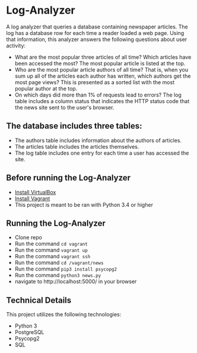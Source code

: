 # Log-Analyzer

A log analyzer that queries a database containing newspaper articles. The log has a database row for each time a reader loaded a web page. Using that information, this analyzer answers the following questions about user activity:

* What are the most popular three articles of all time? Which articles have been accessed the most? The most popular article is listed at the top.
* Who are the most popular article authors of all time? That is, when you sum up all of the articles each author has written, which authors get the most page views? This is presented as a sorted list with the most popular author at the top.
* On which days did more than 1% of requests lead to errors? The log table includes a column status that indicates the HTTP status code that the news site sent to the user's browser.


## The database includes three tables:

* The authors table includes information about the authors of articles.
* The articles table includes the articles themselves.
* The log table includes one entry for each time a user has accessed the site. 

## Before running the Log-Analyzer

* [Install VirtualBox](https://www.virtualbox.org/wiki/Download_Old_Builds_5_1)
* [Install Vagrant](https://www.vagrantup.com/downloads.html)
* This project is meant to be ran with Python 3.4 or higher

## Running the Log-Analyzer

* Clone repo
* Run the command `cd vagrant`
* Run the command `vagrant up`
* Run the command `vagrant ssh`
* Run the command `cd /vagrant/news`
* Run the command `pip3 install psycopg2`
* Run the command `python3 news.py`
* navigate to http://localhost:5000/ in your browser

## Technical Details
This project utilizes the following technologies:

* Python 3
* PostgreSQL
* Psycopg2
* SQL